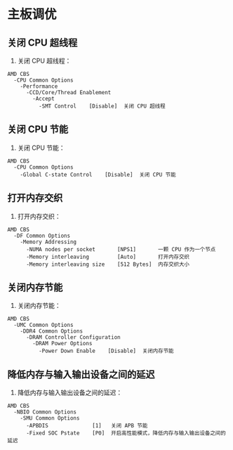 # 主板调优

## 关闭 CPU 超线程

1. 关闭 CPU 超线程：
```
AMD CBS
  -CPU Common Options
    -Performance
      -CCD/Core/Thread Enablement
        -Accept
          -SMT Control    [Disable]  关闭 CPU 超线程
```

## 关闭 CPU 节能

1. 关闭 CPU 节能：
```
AMD CBS
  -CPU Common Options
    -Global C-state Control    [Disable]  关闭 CPU 节能
```

## 打开内存交织

1. 打开内存交织：
```
AMD CBS
  -DF Common Options
    -Memory Addressing
      -NUMA nodes per socket       [NPS1]       一颗 CPU 作为一个节点
      -Memory interleaving         [Auto]       打开内存交织
      -Memory interleaving size    [512 Bytes]  内存交织大小
```

## 关闭内存节能

1. 关闭内存节能：
```
AMD CBS
  -UMC Common Options
    -DDR4 Common Options
      -DRAM Controller Configuration
        -DRAM Power Options
          -Power Down Enable    [Disable]  关闭内存节能
```

## 降低内存与输入输出设备之间的延迟

1. 降低内存与输入输出设备之间的延迟：
```
AMD CBS
  -NBIO Common Options
    -SMU Common Options
      -APBDIS              [1]   关闭 APB 节能
      -Fixed SOC Pstate    [P0]  开启高性能模式，降低内存与输入输出设备之间的延迟
```

